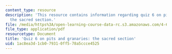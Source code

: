 ```yaml
---
content_type: resource
description: 'This resource contains information regarding quiz 6 on pits and granaries:
  the sacred section.'
file: /media/https%3A/open-learning-course-data-rc.s3.amazonaws.com/4-605-introduction-to-the-history-and-theory-of-architecture-spring-2012/1ac8ea3d1cb079310ff578a5ccce4525_MIT4_605S12_quiz06.pdf
file_type: application/pdf
resourcetype: Document
title: 'Quiz 6 on pits and granaries: the sacred section'
uid: 1ac8ea3d-1cb0-7931-0ff5-78a5ccce4525
---
```

